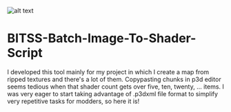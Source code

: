 ![alt text](https://raw.githubusercontent.com/WeaselOnaStick/BITSS-Batch-Image-To-Shader-Script/master/bitss.ico)
# BITSS-Batch-Image-To-Shader-Script
I developed this tool mainly for my project in which I create a map from ripped textures and there's a lot of them. Copypasting chunks in p3d editor seems tedious when that shader count gets over five, ten, twenty, ... items.
I was very eager to start taking advantage of .p3dxml file format to simplify very repetitive tasks for modders, so here it is!
